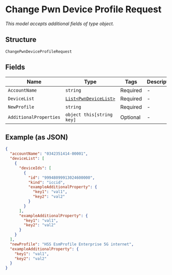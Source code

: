
# Change Pwn Device Profile Request

*This model accepts additional fields of type object.*

## Structure

`ChangePwnDeviceProfileRequest`

## Fields

| Name | Type | Tags | Description |
|  --- | --- | --- | --- |
| `AccountName` | `string` | Required | - |
| `DeviceList` | [`List<PwnDeviceList>`](../../doc/models/pwn-device-list.md) | Required | - |
| `NewProfile` | `string` | Required | - |
| `AdditionalProperties` | `object this[string key]` | Optional | - |

## Example (as JSON)

```json
{
  "accountName": "0342351414-00001",
  "deviceList": [
    {
      "deviceIds": [
        {
          "id": "99948099913024600000",
          "kind": "iccid",
          "exampleAdditionalProperty": {
            "key1": "val1",
            "key2": "val2"
          }
        }
      ],
      "exampleAdditionalProperty": {
        "key1": "val1",
        "key2": "val2"
      }
    }
  ],
  "newProfile": "HSS EsmProfile Enterprise 5G internet",
  "exampleAdditionalProperty": {
    "key1": "val1",
    "key2": "val2"
  }
}
```

